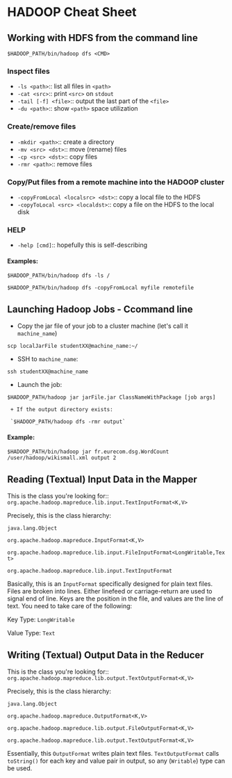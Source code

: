 # HADOOP Cheat Sheet

## Working with HDFS from the command line
`$HADOOP_PATH/bin/hadoop dfs <CMD>`

### Inspect files	
+ `-ls <path>`:: list all files in `<path>`
+ `-cat <src>`:: print `<src>` on `stdout`
+ `-tail [-f] <file>`:: output the last part of the `<file>`
+ `-du <path>`:: show `<path>` space utilization

### Create/remove files	
+ `-mkdir <path>`:: create a directory
+ `-mv <src> <dst>`:: move (rename) files
+ `-cp <src> <dst>`:: copy files
+ `-rmr <path>`:: remove files

### Copy/Put files from a remote machine into the HADOOP cluster
+ `-copyFromLocal <localsrc> <dst>`:: copy a local file to the HDFS
+ `-copyToLocal <src> <localdst>`:: copy a file on the HDFS to the local disk

### HELP
+ `-help [cmd]`:: hopefully this is self-describing

#### Examples:
`$HADOOP_PATH/bin/hadoop dfs -ls /`

`$HADOOP_PATH/bin/hadoop dfs -copyFromLocal myfile remotefile`

## Launching Hadoop Jobs - Ccommand line
+ Copy the jar file of your job to a cluster machine (let's call it `machine_name`)

`scp localJarFile studentXX@machine_name:~/`

+ SSH to `machine_name`:

`ssh studentXX@machine_name`

+ Launch the job:

`$HADOOP_PATH/hadoop jar jarFile.jar ClassNameWithPackage [job args]`

     + If the output directory exists:

     `$HADOOP_PATH/hadoop dfs -rmr output`

#### Example:
`$HADOOP_PATH/bin/hadoop jar fr.eurecom.dsg.WordCount /user/hadoop/wikismall.xml output 2`


## Reading (Textual) Input Data in the Mapper

This is the class you're looking for:: `org.apache.hadoop.mapreduce.lib.input.TextInputFormat<K,V>`

Precisely, this is the class hierarchy:


`java.lang.Object`


`org.apache.hadoop.mapreduce.InputFormat<K,V>`


`org.apache.hadoop.mapreduce.lib.input.FileInputFormat<LongWritable,Text>`


`org.apache.hadoop.mapreduce.lib.input.TextInputFormat`


Basically, this is an `InputFormat` specifically designed for plain text files. 
Files are broken into lines. Either linefeed or carriage-return are used to signal end of line.
Keys are the position in the file, and values are the line of text. You need to take
care of the following:

Key Type: `LongWritable`

Value Type: `Text`

## Writing (Textual) Output Data in the Reducer

This is the class you're looking for:: `org.apache.hadoop.mapreduce.lib.output.TextOutputFormat<K,V>`

Precisely, this is the class hierarchy:


`java.lang.Object`


`org.apache.hadoop.mapreduce.OutputFormat<K,V>`


`org.apache.hadoop.mapreduce.lib.output.FileOutputFormat<K,V>`


`org.apache.hadoop.mapreduce.lib.output.TextOutputFormat<K,V>`

Essentially, this `OutputFormat` writes plain text files. `TextOutputFormat` calls `toString()` for each key and value pair in output, so any (`Writable`) type can be used.
